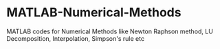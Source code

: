 # MATLAB-Numerical-Methods
MATLAB codes for Numerical Methods like Newton Raphson method, LU Decomposition, Interpolation, Simpson's rule etc
